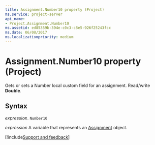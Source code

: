 ```yaml
---
title: Assignment.Number10 property (Project)
ms.service: project-server
api_name:
- Project.Assignment.Number10
ms.assetid: ed85359b-394e-c0c3-c8e5-926f25243fcc
ms.date: 06/08/2017
ms.localizationpriority: medium
---
```



# Assignment.Number10 property (Project)

Gets or sets a Number local custom field for an assignment. Read/write **Double**.


## Syntax

_expression_. `Number10`

_expression_ A variable that represents an [Assignment](./Project.Assignment.md) object.

[!include[Support and feedback](~/includes/feedback-boilerplate.md)]